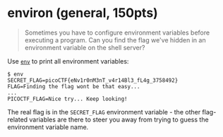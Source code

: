 # environ (general, 150pts)

> Sometimes you have to configure environment variables before executing a program. Can you find the flag we've hidden
> in an environment variable on the shell server?

Use [`env`](https://linux.die.net/man/1/env) to print all environment variables:

```
$ env
SECRET_FLAG=picoCTF{eNv1r0nM3nT_v4r14Bl3_fL4g_3758492}
FLAG=Finding the flag wont be that easy...
...
PICOCTF_FLAG=Nice try... Keep looking!
```

The real flag is in the `SECRET_FLAG` environment variable - the other flag-related variables are there to steer you
away from trying to guess the environment variable name.
